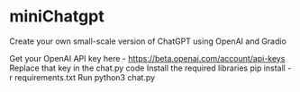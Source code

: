 # miniChatgpt
Create your own small-scale version of ChatGPT using OpenAI and Gradio

Get your OpenAI API key here - https://beta.openai.com/account/api-keys
Replace that key in the chat.py code
Install the required libraries pip install -r requirements.txt
Run python3 chat.py
